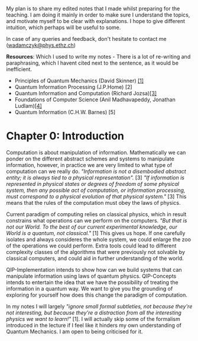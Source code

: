 My plan is to share my edited notes that I made whilst preparing for the teaching. I am doing it mainly in order to make sure I understand the topics, and motivate myself to be clear with explanations. I hope to give different intuition, which perhaps will be useful to some. 

In case of any queries and feedback, don't hesitate to contact me (wadamczyk@phys.ethz.ch)

**Resources**: Which I used to write my notes - There is a lot of re-writing and paraphrasing, which I havent cited next to the sentence, as it would be inefficient.
- Principles of Quantum Mechanics (David Skinner) [[1]](https://www.damtp.cam.ac.uk/user/dbs26/PQM.html)
- Quantum Information Processing (J.P.Home) [2]
- Quantum Information and Computation (Richard Jozsa)[[3]](https://www.qi.damtp.cam.ac.uk/files/PartIIIQC/Part%202%20QIC%20lecturenotes.pdf)
- Foundations of Computer Science (Anil Madhavapeddy, Jonathan Ludlam)[[4]](https://www.cl.cam.ac.uk/teaching/2324/FoundsCS/focs-202324-v1.5.pdf)
- Quantum Information (C.H.W. Barnes) [5]

# Chapter 0: Introduction
Computation is about manipulation of information. Mathematically we can ponder on the different abstract schemes and systems to manipulate information, however, in practice we are very limited to what type of computation can we really do. _"Information is not a disembodied abstract entity; it is always tied to a physical representation"._ [3] _"If information is represented in physical states or degrees of freedom of some physical system, then any possible act of computation, or information processing, must correspond to a physical evolution of that physical system."_ [3] This means that the rules of the computation must obey the laws of physics.

Current paradigm of computing relies on classical physics, which in result constrains what operations can we perform on the computers. _"But that is not our World. To the best of our current experimental knowledge, our World is a quantum, not classical."_ [1] This gives us hope. If one carefully isolates and always consideres the whole system, we could enlarge the zoo of the operations we could perform. Extra tools could lead to different complexity classes of the algorithms that were previously not solvable by classical computers, and could aid in further understanding of the world. 

QIP-Implementation intends to show how can we build systems that can manipulate information using laws of quantum physics. QIP-Concepts intends to entertain the idea that we have the possibility of treating the information in a quantum way. We want to give you the grounding of exploring for yourself how does this change the paradigm of computation.

In my notes I will largely _"ignore small formal subtleties, not because they're not interesting, but because they're a distraction from all the interesting physics we want to learn!"_ [1]. I will actually skip some of the formalism introduced in the lecture if I feel like it hinders my own understanding of Quantum Mechanics. I am open to being criticised for it. 